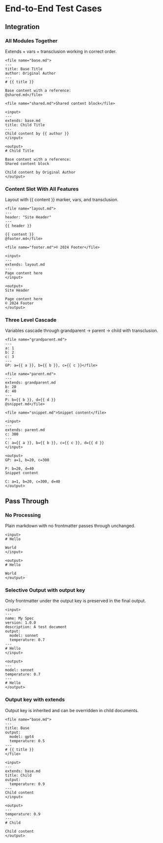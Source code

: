 # End-to-End Test Cases

## Integration

### All Modules Together

Extends + vars + transclusion working in correct order.

```
<file name="base.md">
---
title: Base Title
author: Original Author
---
# {{ title }}

Base content with a reference:
@shared.md</file>

<file name="shared.md">Shared content block</file>

<input>
---
extends: base.md
title: Child Title
---
Child content by {{ author }}
</input>

<output>
# Child Title

Base content with a reference:
Shared content block

Child content by Original Author
</output>
```

### Content Slot With All Features

Layout with {{ content }} marker, vars, and transclusion.

```
<file name="layout.md">
---
header: "Site Header"
---
{{ header }}

{{ content }}
@footer.md</file>

<file name="footer.md">© 2024 Footer</file>

<input>
---
extends: layout.md
---
Page content here
</input>

<output>
Site Header

Page content here
© 2024 Footer
</output>
```

### Three Level Cascade

Variables cascade through grandparent → parent → child with transclusion.

```
<file name="grandparent.md">
---
a: 1
b: 2
c: 3
---
GP: a={{ a }}, b={{ b }}, c={{ c }}</file>

<file name="parent.md">
---
extends: grandparent.md
b: 20
d: 40
---
P: b={{ b }}, d={{ d }}
@snippet.md</file>

<file name="snippet.md">Snippet content</file>

<input>
---
extends: parent.md
c: 300
---
C: a={{ a }}, b={{ b }}, c={{ c }}, d={{ d }}
</input>

<output>
GP: a=1, b=20, c=300

P: b=20, d=40
Snippet content

C: a=1, b=20, c=300, d=40
</output>
```

## Pass Through

### No Processing

Plain markdown with no frontmatter passes through unchanged.

```
<input>
# Hello

World
</input>

<output>
# Hello

World
</output>
```

### Selective Output with output key

Only frontmatter under the output key is preserved in the final output.

```
<input>
---
name: My Spec
version: 1.0.0
description: A test document
output:
  model: sonnet
  temperature: 0.7
---
# Hello
</input>

<output>
---
model: sonnet
temperature: 0.7
---
# Hello
</output>
```

### Output key with extends

Output key is inherited and can be overridden in child documents.

```
<file name="base.md">
---
title: Base
output:
  model: gpt4
  temperature: 0.5
---
# {{ title }}
</file>

<input>
---
extends: base.md
title: Child
output:
  temperature: 0.9
---
Child content
</input>

<output>
---
temperature: 0.9
---
# Child

Child content
</output>
```
